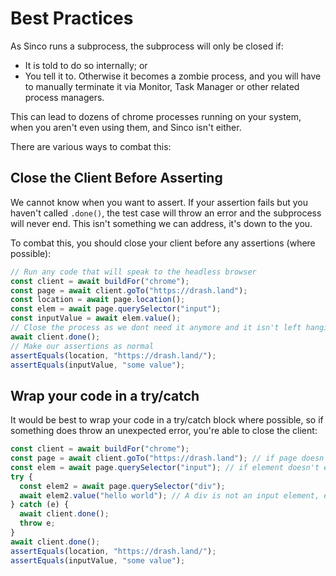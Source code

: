 # Best Practices

As Sinco runs a subprocess, the subprocess will only be closed if:
- It is told to do so internally; or
- You tell it to.
Otherwise it becomes a zombie process, and you will have to manually
terminate it via Monitor, Task Manager or other related process managers.

This can lead to dozens of chrome processes running on your system, when you
aren't even using them, and Sinco isn't either.

There are various ways to combat this:

## Close the Client Before Asserting

We cannot know when you want to assert. If your assertion fails but you haven't
called `.done()`, the test case will throw an error and the subprocess will
never end. This isn't something we can address, it's down to the you.

To combat this, you should close your client before any assertions (where
possible):

```ts
// Run any code that will speak to the headless browser
const client = await buildFor("chrome");
const page = await client.goTo("https://drash.land");
const location = await page.location();
const elem = await page.querySelector("input");
const inputValue = await elem.value();
// Close the process as we dont need it anymore and it isn't left hanging
await client.done();
// Make our assertions as normal
assertEquals(location, "https://drash.land/");
assertEquals(inputValue, "some value");
```

## Wrap your code in a try/catch

It would be best to wrap your code in a try/catch block where possible, so if
something does throw an unexpected error, you're able to close the client:

```ts
const client = await buildFor("chrome");
const page = await client.goTo("https://drash.land"); // if page doesn't exist, Sinco will called done() itself, and throw an error safely
const elem = await page.querySelector("input"); // if element doesn't exist, Sinco will called done() itself, and throw an error safely
try {
  const elem2 = await page.querySelector("div");
  await elem2.value("hello world"); // A div is not an input element, error thrown!
} catch (e) {
  await client.done();
  throw e;
}
await client.done();
assertEquals(location, "https://drash.land/");
assertEquals(inputValue, "some value");
```
